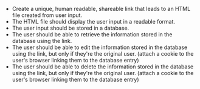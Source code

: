 - Create a unique, human readable, shareable link that leads to an HTML file created from user input.
- The HTML file should display the user input in a readable format.
- The user input should be stored in a database.
- The user should be able to retrieve the information stored in the database using the link.
- The user should be able to edit the information stored in the database using the link, but only if they're the original user. (attach a cookie to the user's browser linking them to the database entry)
- The user should be able to delete the information stored in the database using the link, but only if they're the original user. (attach a cookie to the user's browser linking them to the database entry)
